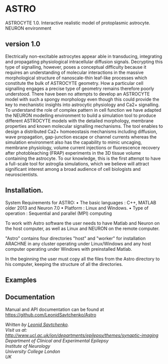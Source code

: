 # ASTRO

ASTROCYTE 1.0. Interactive realistic model of protoplasmic astrocyte. NEURON environment

## version 1.0

Electrically non-excitable astrocytes appear able in transducing, integrating and propagating physiological intracellular diffusion signals. Decrypting this type of signalling, however, poses a conceptual difficulty because it requires an understanding of molecular interactions in the massive morphological structure of nanoscale-thin leaf-like processes which constitute the bulk of ASTROCYTE geometry. How a particular cell signalling engages a precise type of geometry remains therefore poorly understood.
There have been no attempts to develop an ASTROCYTE model with such a spongy morphology even though this could provide the key to mechanistic insights into astrocytic physiology and Ca2+ signalling.
To understand the role of complex pattern in cell function we have adapted the NEURON modelling environment to build a simulation tool to produce different ASTROCYTE models with the detailed morphology, membrane properties and known molecular signalling mechanisms. The tool enables to design a distributed Ca2+ homoeostasis mechanisms including diffusion, wave propagation, gap-junction escape or channel currents whereas the simulation environment also has the capability to mimic uncaging, membrane physiology, volume current injections or fluorescence recovery after photobleaching (FRAP) experiments in the 3D tissue volume containing the astrocyte. 
To our knowledge, this is the first attempt to have a full-scale tool for astroglia simulations, which we believe will attract significant interest among a broad audience of cell biologists and neuroscientists.







## Installation. 

System Requirements for ASTRO:
•	The basic languages : C++, MATLAB older 2013 and Neuron 7.0
•	Platform : Linux and Windows. 
•	Type of operation : Sequential and parallel (MPI) computing


To work with Astro software the user needs to have Matlab and Neuron on the host computer, as well as Linux and NEURON on the remote computer. 


"Astro" contains four directories  "host" and "worker"  for installation ARACHNE in any cluster operating under Linux/Windows and any host computer operating under Windows with preinstalled Matlab. 

In the beginning the user must copy all the files from the Astro directory to his computer, keeping the structure of all the directories.



## Examples



## Documentation

Manual and API documentation can be found at https://github.com/LeonidSavtchenko/Astro



<address>

Written by <a href="mailto:savtchenko#yahoo.com">Leonid Savtchenko</a>.<br> 
Visit us at:<br>
http://www.ucl.ac.uk/ion/departments/epilepsy/themes/synaptic-imaging <br>
Department of Clinical and Experimental Epilepsy<br>
Institute of Neurology<br>
University College London<br>
UK<br>

</address>
